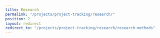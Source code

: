 ```yaml
---
title: Research
permalink: "/projects/project-tracking/research/"
position: 2
layout: redirect
redirect_to: "/projects/project-tracking/research/research-methods"
---
```


